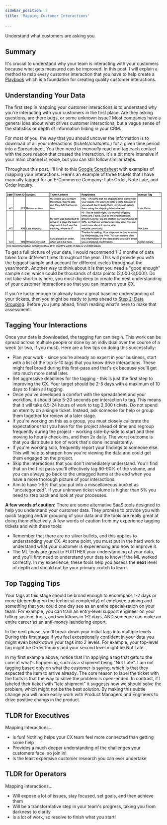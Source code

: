 ```yaml
---
sidebar_position: 3
title: 'Mapping Customer Interactions'

---
```

Understand what customers are asking you.
## Summary
It's crucial to understand why your team is interacting with your customers because what gets measured can be improved. In this post, I will explain a method to map every customer interaction that you have to help create a [Playbook](/handbook/playbooks/playbooks) which is a foundation for creating quality customer interactions.

## Understanding Your Data
The first step in mapping your customer interactions is to understand why you're interacting with your customers in the first place. Are they asking questions, are there bugs, or some unknown issue? Most companies have a general idea about what drives customer interactions, but a vague sense of the statistics or depth of information hiding in your CRM.

For most of you, the way that you should uncover the information is to download of all your interactions (tickets/chats/etc.) for a given time period into a Spreadsheet. You then need to _manually_ read and tag each contact with the core reason that created the interaction. It's a bit more intensive if your main channel is voice, but you can still follow similar steps.

Throughout this post, I'll link to this [Google Spredsheet](https://docs.google.com/spreadsheets/d/1OFddLkhSBkhhm7fo0I59R24JTbIj9pDeG6ykfKqyrtc/edit#gid=1017733215) with examples of mapping your interactions. Here's an example of three tickets that I have manually tagged for an E-Commerce Company: Late Order, Note Late, and Order Inquiry.

![Ticket Data Dump](https://raw.githubusercontent.com/zacharybk/cxhandbook/master/static/images/Ticketdatadump.png)
To get a full picture of your data, I would recommend 1-3 months of data taken from different times throughout the year. This will provide you with the biggest sample and account for different cycles throughout the year/month. Another way to think about it is that you need a "good enough" sample size, which could be thousands of data points (2,000-3,000!). Do not take shortcuts here, you must dig deep to create the best understanding of your customer interactions so that you can improve your CX.

If you're lucky enough to already have a great baseline understanding of your tickets, then you might be ready to jump ahead to [Step 2: Data Grouping](/handbook/playbooks/datacategorization). Before you jump ahead, finish reading what's here to make that assessment.

## Tagging Your Interactions

Once your data is downloaded, the tagging fun can begin. This work can be spread across multiple people or done by an individual over the course of a week (or two, if you must). Here are a few tips on doing this successfully:

- Plan your work - since you're already an expert in your business, start with a list of the top 5-10 tags that you know drive interactions. These might feel broad during this first-pass and that's ok because you'll get into much more detail later.
- Set aggressive deadlines for the tagging - this is just the first step to improving the CX. Your target should be 2-5 days with a  maximum of 10 days to finish all tagging.
- Once you've developed a comfort with the spreadsheet and your workflow, it should take 5-20 seconds per interaction to tag. This means that it will take 6.5-24 hours of work to tag 2,000 tickets. Do not spend an eternity on a single ticket. Instead, ask someone for help or group them together for review at a later stage.
- If you're working on this as a group, you must closely calibrate the expectations that you have for the project ahead of time and regroup frequently during the project - working side-by-side to start and then moving to hourly check-ins, and then 2x daily. The worst outcome is that you distribute a ton of work that's done inconsistently.
- If you're working solo, frequently report your findings to someone else. This will help to sharpen how you're viewing the data and could get them engaged on the project.
- Skip the interactions that you don't immediately understand. You'll find that on the first pass you'll effectively tag 80-90% of the volume, and you can always go back to the untagged items at the end when you have a more thorough picture of your interactions.
- Aim to have 1-5% that you put into a miscellaneous bucket as "uncategorized". If your unknown ticket volume is higher than 5% you need to step back and look at your processes.

**A few words of caution:** There are some alternative SaaS tools designed to help you understand your customer data. They promise to provide you with quick tagging and/or grouping of your data and the tools are really great at doing them effectively.  A few words of caution from my experience tagging tickets and with these tools:

- Remember that there are no silver bullets, and this applies to understanding your CX. At some point, you must put in the hard work to understand what your customer is experiencing and how to improve it.
- The ML tools are great to FURTHER your understanding of your data, and you'll first need to understand your data to know if the ML worked correctly. In my experience, these tools help you assess the **next** level of depth and should not be your primary crutch to learn.

## Top Tagging Tips
Your tags at this stage should be broad enough to encompass 1-2 days or more (depending on the technical complexity) of employee training and something that you could one day see as an entire specialization on your team. For example, you can train an entry-level support engineer on your billing system, tools, and workflows in 1-2 days, AND someone can make an entire career as an anti-money laundering expert.

In the next phase, you'll break down your initial tags into multiple levels. During this first stage if you feel exceptionally confident in your data you might even break down your tags into 2 levels. For example, your top-level tag might be Order Inquiry and your second level might be Not Late.

In my first example above, notice that I'm applying a tag that gets to the core of what's happening, such as a shipment being "Not Late". I am not tagging based only on what the customer is saying, which is that they expected the item to arrive already. The core reason to label the ticket with the facts is that the way to solve the problem is open-ended. In contrast, if I labeled their ticket with "late shipment" it suggests how we should solve the problem, which might not be the best solution. By making this subtle change you will more easily work with Product Managers and Engineers to drive positive changs in the product.

## TLDR for Executives

Mapping Interactions...

- Is fun! Nothing helps your CX team feel more connected than getting some help
- Provides a much deeper understanding of the challenges your customers face, so join in!
- Is the least expensive customer research you can ever undertake


## TLDR for Operators

Mapping Interactions...

- Will expose a lot of issues, stay focused, set goals, and then achieve them
- Will be a transformative step in your team's progress, taking you from darkness to clarity
- Is a lot of work, so resolve to finish what you start!
